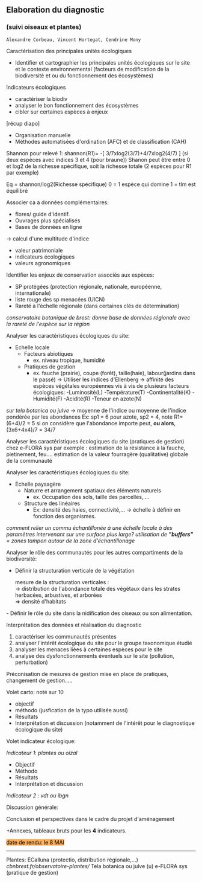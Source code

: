 ## Elaboration du diagnostic
### (suivi oiseaux et plantes)

	Alexandre Corbeau, Vincent Hortegat, Cendrine Mony


Caractérisation des principales unités écologiques
- Identifier et cartographier les principales unités écologiques sur le site et le contexte environnemental (facteurs de modification de la biodiversité et ou du fonctionnement des écosystèmes)

Indicateurs écologiques
- caractériser la biodiv
- analyser le bon fonctionnement des écosystèmes
- cibler sur certaines espèces à enjeux

[récup diapo]

- Organisation manuelle
- Méthodes automatisées d'ordination (AFC) et de classification (CAH)


Shannon pour relevé 1:
shannon(R1)= -[ 3/7xlog2(3/7)+4/7xlog2(4/7) ]
(si deux espèces avec indices 3 et 4 (pour braune))
Shanon peut être entre 0 et log2 de la richesse spécifique, soit la richesse totale (2 espèces pour R1 par exemple)

Eq = shannon/log2(Richesse spécifique)
0 = 1 espèce qui domine
1 = tlm est équilibré


Associer ca a données complémentaires:
- flores/ guide d'identif.
- Ouvrages plus spécialisés
- Bases de données en ligne

-> calcul d'une multitude d'indice
- valeur patrimoniale
- indicateurs écologiques
- valeurs agronomiques


Identifier les enjeux de conservation associés aux espèces:
- SP protégées (protection régionale, nationale, européenne, internationale)
- liste rouge des sp menacées (UICN)
- Rareté à l'échelle régionale (dans certaines clés de détermination)

*conservatoire botanique de brest: donne base de données régionale avec la rareté de l'espèce sur la région*


Analyser les caractéristiques écologiques du site:
- Echelle locale
	- Facteurs abiotiques
		- ex. niveau tropique, humidité
	- Pratiques de gestion
		- ex. fauche (prairie), coupe (forêt), taille(haie), labour(jardins dans le passé)
-> Utiliser les indices d'Ellenberg
-> affinité des espèces végétales européennes vis à vis de plusieurs facteurs écologiques:
-Luminosité(L)
-Température(T)
-Continentalité(K)
-Humidité(F)
-Acidité(R)
-Teneur en azote(N)

*sur tela botanica ou julve*
-> moyenne de l'indice ou moyenne de l'indice pondérée par les abondances
Ex: sp1 = 6 pour azote, sp2 = 4, note R1=(6+4)/2 = 5 si on considère que l'abondance importe peut, **ou alors**, (3x6+4x4)/7 = 34/7

Analyser les caractéristiques écologiques du site (pratiques de gestion) chez e-FLORA sys par exemple : estimation de la résistance à la fauche, pietinement, feu.... estimation de la valeur fourragère (qualitative) globale de la communauté

Analyser les caractéristiques écologiques du site:
- Echelle paysagère
	- Naturre et arrangement spatiaux des éléments naturels
		- ex. Occupation des sols, taille des parcelles,....
	- Structure des linéaires
		- Ex: densité des haies, connectivité,...
-> échelle à définir en fonction des organismes.

*comment relier un commu échantillonée à une échelle locale à des paramètres intervenant sur une surface plus large? 
utilisation de **"buffers"** = zones tampon autour de la zone d'échantillonage*


Analyser le rôle des communautés pour les autres compartiments de la biodiversité:
- Définir la structuration verticale de la végétation
<ul> mesure de la structuration verticales : <br> -> distribution de l'abondance totale des végétaux dans les strates herbacées, arbustives, et arborées <br> => densité d'habitats</ul>
- Définir le rôle du site dans la nidification des oiseaux ou son alimentation.



Interprétation des données et réalisation du diagnostic
1. caractériser les communautés présentes
2. analyser l'intérêt écologique du site pour le groupe taxonomique étudié
3. analyser les menaces liées à certaines espèces pour le site
4. analyse des dysfonctionnements éventuels sur le site (pollution, perturbation)

Préconisation de mesures de gestion
mise en place de pratiques, changement de gestion.....

Volet carto: noté sur 10
- objectif 
- méthodo (jusfication de la typo utilisée aussi)
- Résultats
- Interprétation et discussion (notamment de l'intérêt pour le diagnostique écologique du site)

Volet indicateur écologique:

*Indicateur 1*: *plantes ou oizal*
- Objectif
- Méthodo
- Résultats
- Interprétation et discussion

*Indicateur 2* : *vdt ou ibgn*

Discussion générale:

Conclusion et perspectives dans le cadre du projet d'aménagement

+Annexes, tableaux bruts pour les **4** indicateurs.


<mark style="background: #FF8500A6;">date de rendu: le 8 MAI</mark>












____
Plantes:
ECalluna (protectio, distribution régionale,...)
*cbnbrest.fr/observatoire-plantes/*
Tela botanica ou julve (u)
e-FLORA sys (pratique de gestion)

